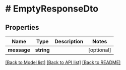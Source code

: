 # # EmptyResponseDto

## Properties

Name | Type | Description | Notes
------------ | ------------- | ------------- | -------------
**message** | **string** |  | [optional]

[[Back to Model list]](../../README#models) [[Back to API list]](../../README#endpoints) [[Back to README]](../../README)
